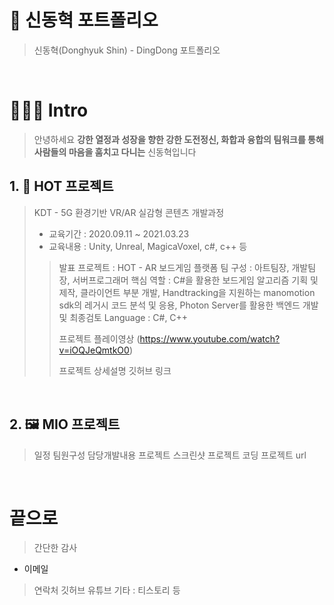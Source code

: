 # 🎁 신동혁 포트폴리오

> 신동혁(Donghyuk Shin) - DingDong 포트폴리오

<br/>

# 👨🏻‍💻 Intro

> 안녕하세요 **강한 열정과 성장을 향한 강한 도전정신, 화합과 융합의 팀워크를 통해 사람들의 마음을 훔치고 다니는** 신동혁입니다

## 1. 🎪 HOT 프로젝트
> KDT - 5G 환경기반 VR/AR 실감형 콘텐츠 개발과정
> 
> - 교육기간 : 2020.09.11 ~ 2021.03.23
> - 교육내용 : Unity, Unreal, MagicaVoxel, c#, c++ 등
>
>> 발표 프로젝트 : HOT - AR 보드게임 플랫폼
>> 팀 구성 : 아트팀장, 개발팀장, 서버프로그래머
>> 핵심 역할 : C#을 활용한 보드게임 알고리즘 기획 및 제작, 클라이언트 부분 개발, Handtracking을 지원하는 manomotion sdk의 레거시 코드 분석 및 응용, Photon Server를 활용한 백엔드 개발 및 최종검토
>> Language : C#, C++
>> 
>> 프로젝트 플레이영상
>> (https://www.youtube.com/watch?v=iOQJeQmtkO0)
>>
>> 프로젝트 상세설명
>> 깃허브 링크
>

<br />

## 2. 🖼 MIO 프로젝트

> 일정
> 팀원구성
> 담당개발내용
> 프로젝트 스크린샷
> 프로젝트 코딩
> 프로젝트 url

<br />

# 끝으로

> 간단한 감사
- 이메일
> 연락처
> 깃허브
> 유튜브
> 기타 : 티스토리 등
